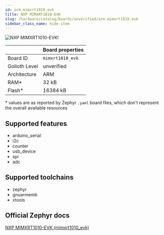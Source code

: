 ```yaml
---
id: arm_mimxrt1010_evk
title: NXP MIMXRT1010-EVK
slug: /hardware/catalog/boards/unverified/arm_mimxrt1010_evk
sidebar_class_name: hide-item
---
```


[//]: # (This is an auto-generated file, do not edit! Changes to it will be lost upon re-generation)

![NXP MIMXRT1010-EVK!](/img/boards/arm/mimxrt1010_evk.jpg "NXP MIMXRT1010-EVK")

|                | Board properties     |
| -------------  | -------------------- |
| Board ID       | `mimxrt1010_evk` |
| Golioth Level  | unverified       |
| Architecture   | ARM |
| RAM*           | 32 kB |
| Flash*         | 16384 kB |

\* values are as reported by Zephyr `.yaml` board files, which don't represent the overall available resources



## Supported features

* arduino_serial
* i2c
* counter
* usb_device
* spi
* adc

## Supported toolchains

* zephyr
* gnuarmemb
* xtools

## Official Zephyr docs

[NXP MIMXRT1010-EVK (mimxrt1010_evk)](https://docs.zephyrproject.org/latest/boards/arm/mimxrt1010_evk/doc/index.html)
